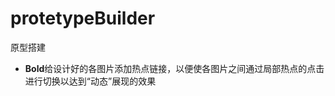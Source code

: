 protetypeBuilder
================

原型搭建

- **Bold**给设计好的各图片添加热点链接，以便使各图片之间通过局部热点的点击进行切换以达到“动态”展现的效果
